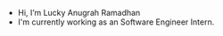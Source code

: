 - Hi, I’m Lucky Anugrah Ramadhan
- I'm currently working as an Software Engineer Intern.

<!---
luckyluck07/luckyluck07 is a ✨ special ✨ repository because its `README.md` (this file) appears on your GitHub profile.
You can click the Preview link to take a look at your changes.
--->
